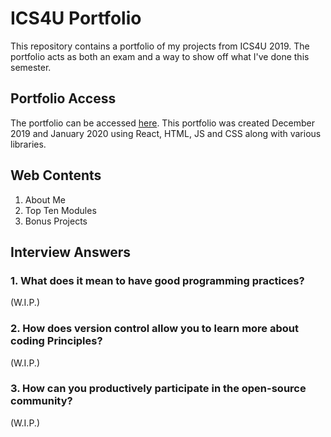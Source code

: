 # ICS4U Portfolio
This repository contains a portfolio of my projects from ICS4U 2019. The portfolio acts as both an exam and a way to show off what I've done this semester.

## Portfolio Access
The portfolio can be accessed [here](https://sabrinabutton.github.io/ics4u-portfolio/). This portfolio was created December 2019 and January 2020 using React, HTML, JS and CSS along with various libraries.

## Web Contents
1. About Me
2. Top Ten Modules
3. Bonus Projects

## Interview Answers
### 1. What does it mean to have good programming practices?
(W.I.P.)
### 2. How does version control allow you to learn more about coding Principles?
(W.I.P.)
### 3. How can you productively participate in the open-source community?
(W.I.P.)
